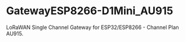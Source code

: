 # GatewayESP8266-D1Mini_AU915
LoRaWAN Single Channel Gateway for ESP32/ESP8266 - Channel Plan AU915.
